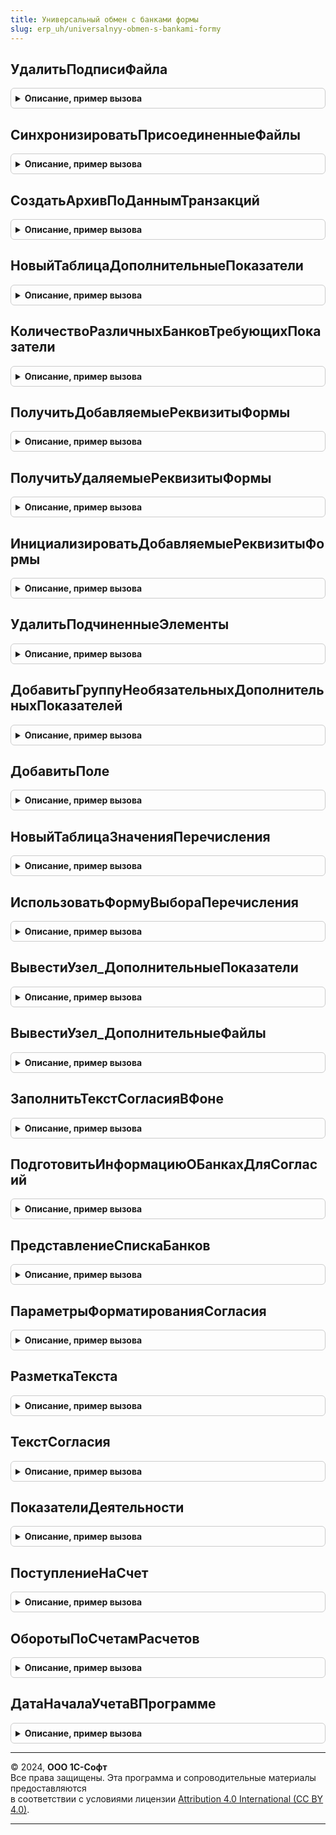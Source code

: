 ```yaml
---
title: Универсальный обмен с банками формы
slug: erp_uh/universalnyy-obmen-s-bankami-formy
---
```



## УдалитьПодписиФайла
<details style="margin: 1em 0; padding: 0.5em; border: 1px solid #ccc; border-radius: 6px;">

<summary style="font-weight: bold; cursor: pointer;">Описание, пример вызова</summary>

```bsl

Процедура УдалитьПодписиФайла(ПрисоединенныйФайл) Экспорт
```

Пример вызова
```bsl
УниверсальныйОбменСБанкамиФормы.УдалитьПодписиФайла(ПрисоединенныйФайл) 
```
</details>

## СинхронизироватьПрисоединенныеФайлы
<details style="margin: 1em 0; padding: 0.5em; border: 1px solid #ccc; border-radius: 6px;">

<summary style="font-weight: bold; cursor: pointer;">Описание, пример вызова</summary>

```bsl

// Неиспользуемые присоединенные файлы помечаем на удаление и очищаем, а для используемых снимаем пометку удаления.
//
// Параметры:
//  ДокументОснование - ДокументСсылка.ЗаявкаНаКредит, ДокументСсылка.ФинОтчетВБанк - владелец файлов.
//  СвойстваФайлов - Соответствие - список файлов, которые прикладываются к пакету отчетности:
//                   * Ключ - ОпределяемыйТип.ПрисоединенныйФайл - файл отчета из пакета.
//                   * Значение - Булево - текущее состояние пометки удаления файла.
//
Процедура СинхронизироватьПрисоединенныеФайлы(Знач ДокументОснование, Знач СвойстваФайлов, Знач СервисОбменаСБанками) Экспорт
```

Пример вызова
```bsl
УниверсальныйОбменСБанкамиФормы.СинхронизироватьПрисоединенныеФайлы(ДокументОснование, СвойстваФайлов, СервисОбменаСБанками) 
```
</details>

## СоздатьАрхивПоДаннымТранзакций
<details style="margin: 1em 0; padding: 0.5em; border: 1px solid #ccc; border-radius: 6px;">

<summary style="font-weight: bold; cursor: pointer;">Описание, пример вызова</summary>

```bsl

// Выполняет формирование архива с файлами заявки на основании данных транзации, ранее помещенных в регистр сведений.
//
// Параметры:
//	ИдентификаторХранилищаТранзакций - Строка - см. ИдентификаторВременногоХранилищаТранзакций в ПодготовитьЗаявкуДляОтправки() у документа.
//	АдресАрхива   - Строка - адрес временного хранилища, куда поместить данные zip-архива.
//	КомментарийАрхива - Строка - текст, который будет записан как комментарий к zip-архиву.
//
Процедура СоздатьАрхивПоДаннымТранзакций(ИдентификаторХранилищаТранзакций, АдресАрхива, КомментарийАрхива) Экспорт
```

Пример вызова
```bsl
УниверсальныйОбменСБанкамиФормы.СоздатьАрхивПоДаннымТранзакций(ИдентификаторХранилищаТранзакций, АдресАрхива, КомментарийАрхива) 
```
</details>

## НовыйТаблицаДополнительныеПоказатели
<details style="margin: 1em 0; padding: 0.5em; border: 1px solid #ccc; border-radius: 6px;">

<summary style="font-weight: bold; cursor: pointer;">Описание, пример вызова</summary>

```bsl

Функция НовыйТаблицаДополнительныеПоказатели() Экспорт
```

Пример вызова
```bsl
Результат = УниверсальныйОбменСБанкамиФормы.НовыйТаблицаДополнительныеПоказатели() 
```
</details>

## КоличествоРазличныхБанковТребующихПоказатели
<details style="margin: 1em 0; padding: 0.5em; border: 1px solid #ccc; border-radius: 6px;">

<summary style="font-weight: bold; cursor: pointer;">Описание, пример вызова</summary>

```bsl

Функция КоличествоРазличныхБанковТребующихПоказатели(Показатели) Экспорт
```

Пример вызова
```bsl
Результат = УниверсальныйОбменСБанкамиФормы.КоличествоРазличныхБанковТребующихПоказатели(Показатели) 
```
</details>

## ПолучитьДобавляемыеРеквизитыФормы
<details style="margin: 1em 0; padding: 0.5em; border: 1px solid #ccc; border-radius: 6px;">

<summary style="font-weight: bold; cursor: pointer;">Описание, пример вызова</summary>

```bsl

Функция ПолучитьДобавляемыеРеквизитыФормы(Описание) Экспорт
```

Пример вызова
```bsl
Результат = УниверсальныйОбменСБанкамиФормы.ПолучитьДобавляемыеРеквизитыФормы(Описание) 
```
</details>

## ПолучитьУдаляемыеРеквизитыФормы
<details style="margin: 1em 0; padding: 0.5em; border: 1px solid #ccc; border-radius: 6px;">

<summary style="font-weight: bold; cursor: pointer;">Описание, пример вызова</summary>

```bsl

Функция ПолучитьУдаляемыеРеквизитыФормы(Описание) Экспорт
```

Пример вызова
```bsl
Результат = УниверсальныйОбменСБанкамиФормы.ПолучитьУдаляемыеРеквизитыФормы(Описание) 
```
</details>

## ИнициализироватьДобавляемыеРеквизитыФормы
<details style="margin: 1em 0; padding: 0.5em; border: 1px solid #ccc; border-radius: 6px;">

<summary style="font-weight: bold; cursor: pointer;">Описание, пример вызова</summary>

```bsl

Процедура ИнициализироватьДобавляемыеРеквизитыФормы(Форма, ДобавляемыеПоказатели) Экспорт
```

Пример вызова
```bsl
УниверсальныйОбменСБанкамиФормы.ИнициализироватьДобавляемыеРеквизитыФормы(Форма, ДобавляемыеПоказатели) 
```
</details>

## УдалитьПодчиненныеЭлементы
<details style="margin: 1em 0; padding: 0.5em; border: 1px solid #ccc; border-radius: 6px;">

<summary style="font-weight: bold; cursor: pointer;">Описание, пример вызова</summary>

```bsl

Процедура УдалитьПодчиненныеЭлементы(Форма, КоллекцияЭлементов) Экспорт
```

Пример вызова
```bsl
УниверсальныйОбменСБанкамиФормы.УдалитьПодчиненныеЭлементы(Форма, КоллекцияЭлементов) 
```
</details>

## ДобавитьГруппуНеобязательныхДополнительныхПоказателей
<details style="margin: 1em 0; padding: 0.5em; border: 1px solid #ccc; border-radius: 6px;">

<summary style="font-weight: bold; cursor: pointer;">Описание, пример вызова</summary>

```bsl

Функция ДобавитьГруппуНеобязательныхДополнительныхПоказателей(Форма, Родитель) Экспорт
```

Пример вызова
```bsl
Результат = УниверсальныйОбменСБанкамиФормы.ДобавитьГруппуНеобязательныхДополнительныхПоказателей(Форма, Родитель) 
```
</details>

## ДобавитьПоле
<details style="margin: 1em 0; padding: 0.5em; border: 1px solid #ccc; border-radius: 6px;">

<summary style="font-weight: bold; cursor: pointer;">Описание, пример вызова</summary>

```bsl

Функция ДобавитьПоле(Форма, Родитель, Описание, ДополнениеТекстаПодсказки = Неопределено) Экспорт
```

Пример вызова
```bsl
Результат = УниверсальныйОбменСБанкамиФормы.ДобавитьПоле(Форма, Родитель, Описание, ДополнениеТекстаПодсказки);
```
</details>

## НовыйТаблицаЗначенияПеречисления
<details style="margin: 1em 0; padding: 0.5em; border: 1px solid #ccc; border-radius: 6px;">

<summary style="font-weight: bold; cursor: pointer;">Описание, пример вызова</summary>

```bsl

Функция НовыйТаблицаЗначенияПеречисления() Экспорт
```

Пример вызова
```bsl
Результат = УниверсальныйОбменСБанкамиФормы.НовыйТаблицаЗначенияПеречисления() 
```
</details>

## ИспользоватьФормуВыбораПеречисления
<details style="margin: 1em 0; padding: 0.5em; border: 1px solid #ccc; border-radius: 6px;">

<summary style="font-weight: bold; cursor: pointer;">Описание, пример вызова</summary>

```bsl

Функция ИспользоватьФормуВыбораПеречисления(Описание) Экспорт
```

Пример вызова
```bsl
Результат = УниверсальныйОбменСБанкамиФормы.ИспользоватьФормуВыбораПеречисления(Описание) 
```
</details>

## ВывестиУзел_ДополнительныеПоказатели
<details style="margin: 1em 0; padding: 0.5em; border: 1px solid #ccc; border-radius: 6px;">

<summary style="font-weight: bold; cursor: pointer;">Описание, пример вызова</summary>

```bsl

// Добавляет в xml-файл тег ДополнительныеПоказатели и заполняет его.
//
// Параметры:
//  Компоновщик  - ЗаписьXML - объект для формирования xml-файла.
//  ПараметрыПредставления - Структура - см. ЗаявкиНаОткрытиеСчета.НовыеСведенияЗаявкиНаОткрытиеСчета()
//                                       или ЗаявкиНаКредит.НовыеСведенияЗаявкиНаКредит()
//
Процедура ВывестиУзел_ДополнительныеПоказатели(Компоновщик, ПараметрыПредставления) Экспорт
```

Пример вызова
```bsl
УниверсальныйОбменСБанкамиФормы.ВывестиУзел_ДополнительныеПоказатели(Компоновщик, ПараметрыПредставления) 
```
</details>

## ВывестиУзел_ДополнительныеФайлы
<details style="margin: 1em 0; padding: 0.5em; border: 1px solid #ccc; border-radius: 6px;">

<summary style="font-weight: bold; cursor: pointer;">Описание, пример вызова</summary>

```bsl

// Добавляет в xml-файл тег ДополнительныеФайлы и заполняет его.
//
// Параметры:
//  Компоновщик  - ЗаписьXML - объект для формирования xml-файла.
//  ПараметрыПредставления - Структура - см. ЗаявкиНаОткрытиеСчета.НовыеСведенияЗаявкиНаОткрытиеСчета()
//                                       или ЗаявкиНаКредит.НовыеСведенияЗаявкиНаКредит()
//  ПараметрыУпорядочения - Структура - по каким разделам упорядочен список. Содержит: ГруппаАнкета, ГруппаПоУмолчанию, ПорядокВывода.
//
Процедура ВывестиУзел_ДополнительныеФайлы(Компоновщик, ПараметрыПредставления, ПараметрыУпорядочения) Экспорт
```

Пример вызова
```bsl
УниверсальныйОбменСБанкамиФормы.ВывестиУзел_ДополнительныеФайлы(Компоновщик, ПараметрыПредставления, ПараметрыУпорядочения) 
```
</details>

## ЗаполнитьТекстСогласияВФоне
<details style="margin: 1em 0; padding: 0.5em; border: 1px solid #ccc; border-radius: 6px;">

<summary style="font-weight: bold; cursor: pointer;">Описание, пример вызова</summary>

```bsl

// Запускает фоновое задание, которое формирует html-текст согласия на обработку данных.
//
// Параметры:
//  ПараметрыСогласия - Структура - см. УниверсальныйОбменСБанкамиФормыВызовСервера.ПараметрыСогласия()
//  ОбъектыСогласия - Массив из Структура - список получателей согласия:
//                             * Банк - СправочникСсылка.БанкиУниверсальногоОбмена - получатель.
//                             * ИдентификаторПродукта - Строка - вариант заявки.
//  УникальныйИдентификатор - УникальныйИдентификатор - форма, с которой будет связано фоновое задание.
//
// Возвращаемое значение:
//   Структура   - описание запущенного фонового задания. См. ДлительныеОперации.ВыполнитьВФоне()
//
Функция ЗаполнитьТекстСогласияВФоне(ПараметрыСогласия, ОбъектыСогласия, УникальныйИдентификатор) Экспорт
```

Пример вызова
```bsl
Результат = УниверсальныйОбменСБанкамиФормы.ЗаполнитьТекстСогласияВФоне(ПараметрыСогласия, ОбъектыСогласия, УникальныйИдентификатор) 
```
</details>

## ПодготовитьИнформациюОБанкахДляСогласий
<details style="margin: 1em 0; padding: 0.5em; border: 1px solid #ccc; border-radius: 6px;">

<summary style="font-weight: bold; cursor: pointer;">Описание, пример вызова</summary>

```bsl

// Получает из специального сервиса информацию о банках-получателях согласия на обработку персональных данных.
//
// Параметры:
//  Банки         - ОпределяемыйТип.БанкиУниверсальногоОбмена, Массив - о чем собирается информация.
//
// Возвращаемое значение:
//   ТаблицаЗначений - информация о кредиторах.
//
Функция ПодготовитьИнформациюОБанкахДляСогласий(Банки) Экспорт
```

Пример вызова
```bsl
Результат = УниверсальныйОбменСБанкамиФормы.ПодготовитьИнформациюОБанкахДляСогласий(Банки) 
```
</details>

## ПредставлениеСпискаБанков
<details style="margin: 1em 0; padding: 0.5em; border: 1px solid #ccc; border-radius: 6px;">

<summary style="font-weight: bold; cursor: pointer;">Описание, пример вызова</summary>

```bsl

// HTML-код для списка банков.
//
// Параметры:
//  РеквизитыОбъектов - ТаблицаЗначений - см. ПодготовитьИнформациюОБанкахДляСогласий() в модулях ЗаявкиНаКредит/ЗаявкиНаОткрытиеСчета.
//  ОдинБезHTML  - Булево - если всего один банк, то не обрамлять его HTML-тегами.
//
// Возвращаемое значение:
//   Строка      - представление списка банков для вывода в согласие на обработку персональных данных.
//
Функция ПредставлениеСпискаБанков(РеквизитыОбъектов, ОдинБезHTML = Истина) Экспорт
```

Пример вызова
```bsl
Результат = УниверсальныйОбменСБанкамиФормы.ПредставлениеСпискаБанков(РеквизитыОбъектов, ОдинБезHTML);
```
</details>

## ПараметрыФорматированияСогласия
<details style="margin: 1em 0; padding: 0.5em; border: 1px solid #ccc; border-radius: 6px;">

<summary style="font-weight: bold; cursor: pointer;">Описание, пример вызова</summary>

```bsl

// Определяет особенности заполнения текста согласия на обработку персональных данных.
//
Функция ПараметрыФорматированияСогласия() Экспорт
```

Пример вызова
```bsl
Результат = УниверсальныйОбменСБанкамиФормы.ПараметрыФорматированияСогласия() 
```
</details>

## РазметкаТекста
<details style="margin: 1em 0; padding: 0.5em; border: 1px solid #ccc; border-radius: 6px;">

<summary style="font-weight: bold; cursor: pointer;">Описание, пример вызова</summary>

```bsl

// Анализирует, какие параметры есть в переданном тексте.
//
// Параметры:
//  ТекстМакета  - HTML-текст - текст, содержащий параметры в фигурных скобках. Для использования "{" в тексте, а не в
//                              параметре нужно ее указать два раза.
//
// Возвращаемое значение:
//   ТаблицаЗначений - содержит колонки:
//                    * ИмяПараметра - Строка - заменяемый идентификатор.
//                    * ПозицияНачала - Число - номер символа начала.
//                    * ПозицияКонца - Число - номер символа конца.
//                    * ЗначениеПараметра - Произвольный - что подставлять вместо имени параметра.
//
Функция РазметкаТекста(ТекстМакета) Экспорт
```

Пример вызова
```bsl
Результат = УниверсальныйОбменСБанкамиФормы.РазметкаТекста(ТекстМакета) 
```
</details>

## ТекстСогласия
<details style="margin: 1em 0; padding: 0.5em; border: 1px solid #ccc; border-radius: 6px;">

<summary style="font-weight: bold; cursor: pointer;">Описание, пример вызова</summary>

```bsl

// Формирует текст согласия на обработку персональных данных.
//
// Параметры:
//  ПараметрыСогласия - Структура - см. УниверсальныйОбменСБанкамиФормыВызовСервера.ПараметрыСогласия()
//  РеквизитыОбъектов - ТаблицаЗначений - см. ПодготовитьИнформациюОБанкахДляСогласий() из модулей ЗаявкиНаКредит/ЗаявкиНаОткрытиеСчета.
//  ПараметрыФорматирования - Структура - см. ПараметрыФорматированияСогласия()
//
// Возвращаемое значение:
//   Строка, ТаблицаЗначений - текст для веб-страницы или набор текстов по каждому банку. Колонки таблицы значений:
//   * Банк - СправочникСсылка.БанкиУниверсальногоОбмена - Банк
//   * ИдентификаторПродукта - Строка - Идентификатор кредитного продукта
//   * Текст - Строка - Текст согласия
//
Функция ТекстСогласия(ПараметрыСогласия, РеквизитыОбъектов, ПараметрыФорматирования) Экспорт
```

Пример вызова
```bsl
Результат = УниверсальныйОбменСБанкамиФормы.ТекстСогласия(ПараметрыСогласия, РеквизитыОбъектов, ПараметрыФорматирования) 
```
</details>

## ПоказателиДеятельности
<details style="margin: 1em 0; padding: 0.5em; border: 1px solid #ccc; border-radius: 6px;">

<summary style="font-weight: bold; cursor: pointer;">Описание, пример вызова</summary>

```bsl

// Возвращает структуру с ключевым показателями деятельности заемщика.
//
// Параметры:
//	Организация - СправочникСсылка.Организации - Организация, для которой оформляется заявка.
//	Дата - Дата - Дата расчета показателей.
//
// Возвращаемое значение:
//	Структура - см. переменную Результат.
//
Функция ПоказателиДеятельности(Организация, Дата) Экспорт
```

Пример вызова
```bsl
Результат = УниверсальныйОбменСБанкамиФормы.ПоказателиДеятельности(Организация, Дата) 
```
</details>

## ПоступлениеНаСчет
<details style="margin: 1em 0; padding: 0.5em; border: 1px solid #ccc; border-radius: 6px;">

<summary style="font-weight: bold; cursor: pointer;">Описание, пример вызова</summary>

```bsl

// Возвращает таблицу значений с суммами поступлений на расчетные счета по организациям информационной базы:
// - среднемесячное поступление
// - минимальное ежемесячное поступление
// Допускается установка отбора по одной организации или массиву организаций.
// В этом случае в таблице будут выведены строки только по указанным организациям.
//
// Параметры:
//	Дата - Дата - Дата расчета.
//	КоличествоМесяцев - Число - Количество месяцев, за которые выполняется расчет.
//	Организация - СправочникСсылка.Организации - Организация, для которой выполняется расчет.
//
// Возвращаемое значение:
//	ТаблицаЗначений:
//		* Организация - СправочникСсылка.Организации - Организация
//		* Среднее - Число - Среднемесячное поступление
//		* Минимум - Число - Максимальное месячное поступление
//
Функция ПоступлениеНаСчет(Дата, Знач КоличествоМесяцев = 0, Организация = Неопределено) Экспорт
```

Пример вызова
```bsl
Результат = УниверсальныйОбменСБанкамиФормы.ПоступлениеНаСчет(Дата, КоличествоМесяцев, Организация);
```
</details>

## ОборотыПоСчетамРасчетов
<details style="margin: 1em 0; padding: 0.5em; border: 1px solid #ccc; border-radius: 6px;">

<summary style="font-weight: bold; cursor: pointer;">Описание, пример вызова</summary>

```bsl

// Возвращает таблицу значений с суммами оборотов по счетам 66 "Расчеты по краткосрочным кредитам и займам"
// и 67 "Расчеты по долгосрочным кредитам и займам".
// Допускается установка отбора по одной организации или массиву организаций.
// В этом случае в таблице будут выведены строки только по указанным организациям.
//
// Параметры:
//	СервисОбменаСБанками - ПеречислениеСсылка.СервисыОбменаСБанками - Сервис.
//	Дата - Дата - Дата расчета.
//	КоличествоМесяцев - Число - Количество месяцев, за которые выполняется расчет.
//	Организация - СправочникСсылка.Организации - Организация, для которой выполняется расчет.
//
// Возвращаемое значение:
//	ТаблицаЗначений:
//		* Организация - СправочникСсылка.Организации - Организация
//		* ОборотДт - Число - Дебетовый оборот по счетам расчетов по кредитам и займам
//		* ОборотКт - Число - Кредитовый оборот по счетам расчетов по кредитам и займам
//
Функция ОборотыПоСчетамРасчетов(СервисОбменаСБанками, Дата, Знач КоличествоМесяцев = 0, Организация = Неопределено) Экспорт
```

Пример вызова
```bsl
Результат = УниверсальныйОбменСБанкамиФормы.ОборотыПоСчетамРасчетов(СервисОбменаСБанками, Дата, КоличествоМесяцев, Организация);
```
</details>

## ДатаНачалаУчетаВПрограмме
<details style="margin: 1em 0; padding: 0.5em; border: 1px solid #ccc; border-radius: 6px;">

<summary style="font-weight: bold; cursor: pointer;">Описание, пример вызова</summary>

```bsl

Функция ДатаНачалаУчетаВПрограмме(Организация) Экспорт
```

Пример вызова
```bsl
Результат = УниверсальныйОбменСБанкамиФормы.ДатаНачалаУчетаВПрограмме(Организация) 
```
</details>

---

© 2024, **ООО 1С-Софт**  
Все права защищены. Эта программа и сопроводительные материалы предоставляются  
в соответствии с условиями лицензии [Attribution 4.0 International (CC BY 4.0)](https://creativecommons.org/licenses/by/4.0/legalcode).

---
